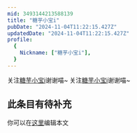 ```yaml
---
mid: 3493144213588139
title: "糖芋小宝i"
pubDate: "2024-11-04T11:22:15.427Z"
updatedDate: "2024-11-04T11:22:15.427Z"
profile:
  {
    Nickname: ["糖芋小宝i"],
  }
---
```


关注[糖芋小宝i](https://space.bilibili.com/3493144213588139)谢谢喵~ 关注[糖芋小宝i](https://space.bilibili.com/3493144213588139)谢谢喵~

## 此条目有待补充
你可以在[这里](https://github.com/Yuhanawa/VTuber.ICU-Content/edit/master/v/糖芋小宝i/index.md)编辑本文
